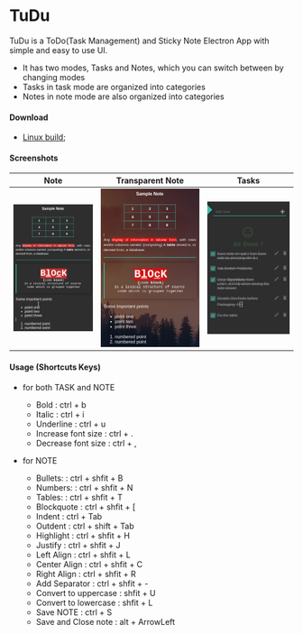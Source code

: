 # TuDu
TuDu is a ToDo(Task Management) and Sticky Note Electron App
with simple and easy to use UI. 

- It has two modes, Tasks and Notes, which you can switch between by changing modes
- Tasks in task mode are organized into categories
- Notes in note mode are also organized into categories

#### Download

- [Linux build](https://github.com/Nati43/TuDu/releases/download/2.0/TuDu_2.0.0_amd64.deb);


#### Screenshots

Note                                                           |  Transparent Note         |  Tasks
:-------------------------------------------------------------:|:-------------------------:|:-------------------------:
![Screenshot](/src/Vectors/screens/screen_notes.png?raw=true)  |  ![Screenshot](/src/Vectors/screens/screen_notes_transparent.png?raw=true) |  ![Screenshot](/src/Vectors/screens/screen_tasks.png?raw=true)





#### Usage (Shortcuts Keys)

- for both TASK and NOTE
  
  - Bold                  :  ctrl + b
  - Italic                :  ctrl + i
  - Underline             :  ctrl + u
  - Increase font size    :  ctrl + .
  - Decrease font size    :  ctrl + ,
  
- for NOTE

  - Bullets:              :  ctrl + shfit  +  B 
  - Numbers:              :  ctrl + shfit  +  N
  - Tables:               :  ctrl + shfit  +  T
  - Blockquote            :  ctrl + shfit  +  [
  - Indent                :  ctrl + Tab
  - Outdent               :  ctrl + shift  +  Tab
  - Highlight             :  ctrl + shfit  +  H
  - Justify               :  ctrl + shfit  +  J
  - Left Align            :  ctrl + shfit  +  L
  - Center Align          :  ctrl + shfit  +  C
  - Right Align           :  ctrl + shfit  +  R
  - Add Separator         :  ctrl + shfit  +  -
  - Convert to uppercase  :  shfit  +  U
  - Convert to lowercase  :  shfit  +  L
  - Save NOTE             :  ctrl  +  S
  - Save and Close note   :  alt  +  ArrowLeft

